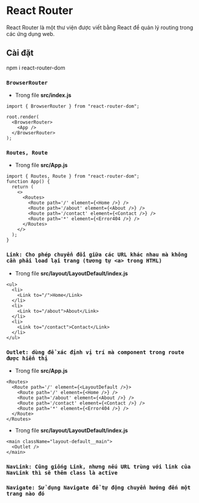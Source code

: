 # React Router

React Router là một thư viện được viết bằng React để quản lý routing trong các ứng dụng web.

## Cài đặt

npm i react-router-dom

### `BrowserRouter`

- Trong file **src/index.js**

```
import { BrowserRouter } from "react-router-dom";

root.render(
  <BrowserRouter>
    <App />
  </BrowserRouter>
);
```

### `Routes, Route`

- Trong file **src/App.js**

```
import { Routes, Route } from "react-router-dom";
function App() {
  return (
    <>
      <Routes>
        <Route path='/' element={<Home />} />
        <Route path='/about' element={<About />} />
        <Route path='/contact' element={<Contact />} />
        <Route path='*' element={<Error404 />} />
      </Routes>
    </>
  );
}
```

### `Link: Cho phép chuyển đổi giữa các URL khác nhau mà không cần phải load lại trang (tương tự <a> trong HTML)`


- Trong file **src/layout/LayoutDefault/index.js**

```
<ul>
  <li>
    <Link to="/">Home</Link>
  </li>
  <li>
    <Link to="/about">About</Link>
  </li>
  <li>
    <Link to="/contact">Contact</Link>
  </li>
</ul>
```

### `Outlet: dùng để xác định vị trí mà component trong route được hiển thị`

- Trong file **src/App.js**

```
<Routes>
  <Route path='/' element={<LayoutDefault />}>
    <Route path='/' element={<Home />} />
    <Route path='/about' element={<About />} />
    <Route path='/contact' element={<Contact />} />
    <Route path='*' element={<Error404 />} />
  </Route>
</Routes>
```

- Trong file **src/layout/LayoutDefault/index.js**

```
<main className="layout-default__main">
  <Outlet />
</main>
```

### `NavLink: Cũng giống Link, nhưng nếu URL trùng với link của NavLink thì sẽ thêm class là active`

### `Navigate: Sử dụng Navigate để tự động chuyển hướng đến một trang nào đó`


